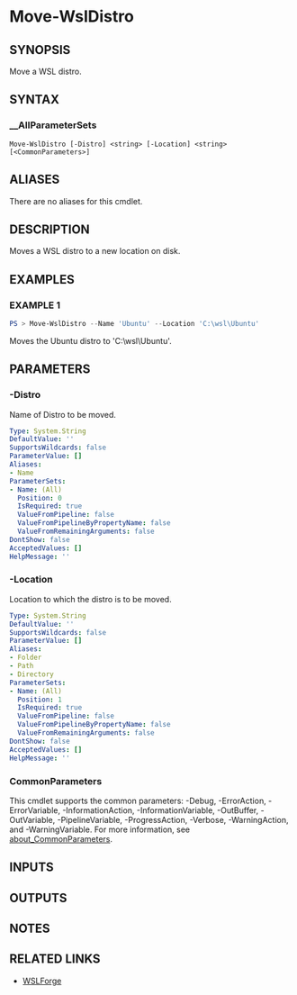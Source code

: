 # Move-WslDistro

## SYNOPSIS

Move a WSL distro.

## SYNTAX

### __AllParameterSets

```text
Move-WslDistro [-Distro] <string> [-Location] <string> [<CommonParameters>]
```

## ALIASES

There are no aliases for this cmdlet.

## DESCRIPTION

Moves a WSL distro to a new location on disk.

## EXAMPLES

### EXAMPLE 1

```powershell
PS > Move-WslDistro --Name 'Ubuntu' --Location 'C:\wsl\Ubuntu'
```

Moves the Ubuntu distro to 'C:\wsl\Ubuntu'.

## PARAMETERS

### -Distro

Name of Distro to be moved.

```yaml
Type: System.String
DefaultValue: ''
SupportsWildcards: false
ParameterValue: []
Aliases:
- Name
ParameterSets:
- Name: (All)
  Position: 0
  IsRequired: true
  ValueFromPipeline: false
  ValueFromPipelineByPropertyName: false
  ValueFromRemainingArguments: false
DontShow: false
AcceptedValues: []
HelpMessage: ''
```

### -Location

Location to which the distro is to be moved.

```yaml
Type: System.String
DefaultValue: ''
SupportsWildcards: false
ParameterValue: []
Aliases:
- Folder
- Path
- Directory
ParameterSets:
- Name: (All)
  Position: 1
  IsRequired: true
  ValueFromPipeline: false
  ValueFromPipelineByPropertyName: false
  ValueFromRemainingArguments: false
DontShow: false
AcceptedValues: []
HelpMessage: ''
```

### CommonParameters

This cmdlet supports the common parameters: -Debug, -ErrorAction, -ErrorVariable,
-InformationAction, -InformationVariable, -OutBuffer, -OutVariable, -PipelineVariable,
-ProgressAction, -Verbose, -WarningAction, and -WarningVariable. For more information, see
[about_CommonParameters](https://go.microsoft.com/fwlink/?LinkID=113216).

## INPUTS

## OUTPUTS

## NOTES

## RELATED LINKS

- [WSLForge](WSLForge.md)
